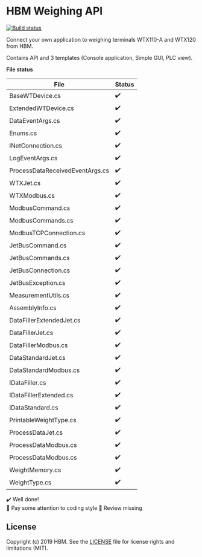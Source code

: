 # HBM Weighing API


[![Build status](https://hbmdevelopment.visualstudio.com/HBM%20Weighing/_apis/build/status/HBM%20Weighing%20API%20CI)](https://hbmdevelopment.visualstudio.com/HBM%20Weighing/_build/latest?definitionId=47)

Connect your own application to weighing terminals WTX110-A and WTX120 from HBM.


Contains API and 3 templates (Console application, Simple GUI, PLC view). 



**File status**

| File                               | Status                 |
| ---------------------------------- | ---------------------- |
| BaseWTDevice.cs                    | :heavy_check_mark:     |
| ExtendedWTDevice.cs                | :heavy_check_mark:     |
| DataEventArgs.cs                   | :heavy_check_mark:     |
| Enums.cs                           | :heavy_check_mark:     |
| INetConnection.cs                  | :heavy_check_mark:     |
| LogEventArgs.cs                    | :heavy_check_mark:     |
| ProcessDataReceivedEventArgs.cs    | :heavy_check_mark:     | 
| WTXJet.cs                          | :heavy_check_mark:     |
| WTXModbus.cs                       | :heavy_check_mark:     | 
| ModbusCommand.cs                   | :heavy_check_mark:     |
| ModbusCommands.cs                  | :heavy_check_mark:     |
| ModbusTCPConnection.cs             | :heavy_check_mark:     |
| JetBusCommand.cs                   | :heavy_check_mark:     |
| JetBusCommands.cs                  | :heavy_check_mark:     |
| JetBusConnection.cs                | :heavy_check_mark:     |
| JetBusException.cs                 | :heavy_check_mark:     |
| MeasurementUtils.cs                | :heavy_check_mark:     |
| AssemblyInfo.cs                    | :heavy_check_mark:     |
| DataFillerExtendedJet.cs           | :heavy_check_mark:     |
| DataFillerJet.cs                   | :heavy_check_mark:     |
| DataFillerModbus.cs                | :heavy_check_mark:     |
| DataStandardJet.cs                 | :heavy_check_mark:     |
| DataStandardModbus.cs              | :heavy_check_mark:     |
| IDataFiller.cs                     | :heavy_check_mark:     |
| IDataFillerExtended.cs             | :heavy_check_mark:     |
| IDataStandard.cs                   | :heavy_check_mark:     |
| PrintableWeightType.cs             | :heavy_check_mark:     |
| ProcessDataJet.cs                  | :heavy_check_mark:     |
| ProcessDataModbus.cs               | :heavy_check_mark:     |
| ProcessDataModbus.cs               | :heavy_check_mark:     |
| WeightMemory.cs                    | :heavy_check_mark:     |
| WeightType.cs                      | :heavy_check_mark:     |


:heavy_check_mark: Well done!   
:large_orange_diamond: Pay some attention to coding style
:red_circle: Review missing        


## License



Copyright (c) 2019 HBM. See the [LICENSE](LICENSE) file for license rights and
limitations (MIT).